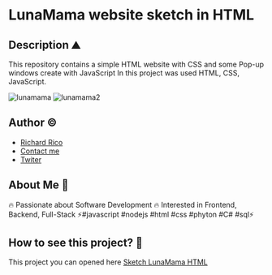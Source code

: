 # LunaMama website sketch in HTML

## Description ⛰

This repository contains a simple HTML website with CSS and some Pop-up windows create with JavaScript
In this project was used HTML, CSS, JavaScript.

![lunamama](https://user-images.githubusercontent.com/104793974/190988325-8e662105-19f2-43c0-9e14-895ea3a3a9de.png)
![lunamama2](https://user-images.githubusercontent.com/104793974/190988336-d8030750-536f-483a-a1f1-84a0935530c2.png)


## Author ©

- [Richard Rico](https://github.com/Richard-Rico)
- [Contact me](info@richard-rico.com)
- [Twiter](https://twitter.com/rico_code)



## About Me 🚀

🔥 Passionate about Software Development 🔥 Interested in Frontend, Backend, Full-Stack ⚡#javascript #nodejs #html #css #phyton #C# #sql⚡


## How to see this project? 🔎

This project you can opened here [Sketch LunaMama HTML](https://github.com/Richard-Rico/LunaMama-website-sketch-in-HTML/Index.html)
